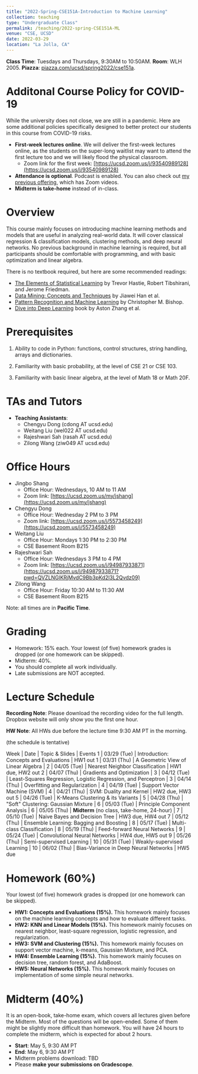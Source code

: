 ```yaml
---
title: "2022-Spring-CSE151A-Introduction to Machine Learning"
collection: teaching
type: "Undergraduate Class"
permalink: /teaching/2022-spring-CSE151A-ML
venue: "CSE, UCSD"
date: 2022-03-29
location: "La Jolla, CA"
---
```


**Class Time**: Tuesdays and Thursdays, 9:30AM to 10:50AM.  **Room**: WLH 2005.  **Piazza**: [piazza.com/ucsd/spring2022/cse151a](https://piazza.com/ucsd/spring2022/cse151a).


Additonal Course Policy for COVID-19
======

While the university does not close, we are still in a pandemic. Here are some additional policies specifically designed to better protect our students in this course from COVID-19 risks.

- **First-week lectures online**. We will deliver the first-week lectures online, as the students on the super-long waitlist may want to attend the first lecture too and we will likely flood the physical classroom. 
    - Zoom link for the first week: [https://ucsd.zoom.us/j/93540989128](https://ucsd.zoom.us/j/93540989128)
- **Attendance is optional**. Podcast is enabled. You can also check out [my previous offering](https://shangjingbo1226.github.io/teaching/2021-spring-CSE151A-ML), which has Zoom videos.
- **Midterm is take-home** instead of in-class. 


Overview
======

This course mainly focuses on introducing machine learning methods and models that are useful in analyzing real-world data. It will cover classical regression & classification models, clustering methods, and deep neural networks. No previous background in machine learning is required, but all participants should be comfortable with programming, and with basic optimization and linear algebra. 

There is no textbook required, but here are some recommended readings:
- [The Elements of Statistical Learning](https://web.stanford.edu/~hastie/ElemStatLearn/printings/ESLII_print12.pdf) by Trevor Hastie, ‎Robert Tibshirani, and Jerome Friedman.
- [Data Mining: Concepts and Techniques](https://books.google.com/books/about/Data_Mining_Concepts_and_Techniques.html?id=pQws07tdpjoC&source=kp_book_description) by Jiawei Han et al.
- [Pattern Recognition and Machine Learning](https://books.google.com/books/about/Pattern_Recognition_and_Machine_Learning.html?id=HL4HrgEACAAJ&source=kp_book_description) by Christopher M. Bishop.
- [Dive into Deep Learning](https://d2l.ai/) book by Aston Zhang et al.

Prerequisites
======

1. Ability to code in Python: functions, control structures, string handling, arrays and dictionaries.

2. Familiarity with basic probability, at the level of CSE 21 or CSE 103.

3. Familiarity with basic linear algebra, at the level of Math 18 or Math 20F.

TAs and Tutors
======

- **Teaching Assistants**:
    - Chengyu Dong (cdong AT ucsd.edu)
    - Weitang Liu (wel022 AT ucsd.edu)
    - Rajeshwari Sah (rasah AT ucsd.edu)
    - Zilong Wang (ziw049 AT ucsd.edu)


Office Hours
======

- Jingbo Shang
    - Office Hour: Wednesdays, 10 AM to 11 AM
    - Zoom link: [https://ucsd.zoom.us/my/jshang](https://ucsd.zoom.us/my/jshang)
- Chengyu Dong
    - Office Hour: Wednesday 2 PM to 3 PM
    - Zoom link: [https://ucsd.zoom.us/j/5573458249](https://ucsd.zoom.us/j/5573458249)
- Weitang Liu
    - Office Hour: Mondays 1:30 PM to 2:30 PM
    - CSE Basement Room B215
- Rajeshwari Sah
    - Office Hour: Wednesdays 3 PM to 4 PM
    - Zoom link: [https://ucsd.zoom.us/j/94987933871](https://ucsd.zoom.us/j/94987933871?pwd=QVZLNGlKRjMvdC9Bb3pKd2l3L2Qvdz09)
- Zilong Wang
    - Office Hour: Friday 10:30 AM to 11:30 AM
    - CSE Basement Room B215


Note: all times are in **Pacific Time**.

Grading
======

- Homework: 15% each. Your lowest (of five) homework grades is dropped (or one homework can be skipped).
- Midterm: 40%.
- You should complete all work individually.
- Late submissions are NOT accepted.

Lecture Schedule
======

**Recording Note**: Please download the recording video for the full length. Dropbox website will only show you the first one hour.

**HW Note**: All HWs due before the lecture time 9:30 AM PT in the morning. 

(the schedule is tentative)

Week | Date        | Topic & Slides                                                  | Events
1    | 03/29 (Tue) | Introduction: Concepts and Evaluations | HW1 out
1    | 03/31 (Thu) | A Geometric View of Linear Algebra |
2    | 04/05 (Tue) | Nearest Neighbor Classification | HW1 due, HW2 out
2    | 04/07 (Thu) | Gradients and Optimization |
3    | 04/12 (Tue) | Least-Squares Regression, Logistic Regression, and Perceptron |
3    | 04/14 (Thu) | Overfitting and Regularization | 
4    | 04/19 (Tue) | Support Vector Machine (SVM) | 
4    | 04/21 (Thu) | SVM: Duality and Kernel | HW2 due, HW3 out
5    | 04/26 (Tue) | K-Means Clustering & its Variants |
5    | 04/28 (Thu) | "Soft" Clustering: Gaussian Mixture |
6    | 05/03 (Tue) | Principle Component Analysis |
6    | 05/05 (Thu) | **Midterm** (no class, take-home, 24-hour) |
7    | 05/10 (Tue) | Naive Bayes and Decision Tree | HW3 due, HW4 out
7    | 05/12 (Thu) | Ensemble Learning: Bagging and Boosting |
8    | 05/17 (Tue) | Multi-class Classification |
8    | 05/19 (Thu) | Feed-forward Neural Networks |
9    | 05/24 (Tue) | Convolutional Neural Networks | HW4 due, HW5 out
9    | 05/26 (Thu) | Semi-supervised Learning | 
10   | 05/31 (Tue) | Weakly-supervised Learning |
10   | 06/02 (Thu) | Bias-Variance in Deep Neural Networks | HW5 due


Homework (60%)
======

Your lowest (of five) homework grades is dropped (or one homework can be skipped).

- **HW1: Concepts and Evaluations (15%).** This homework mainly focuses on the machine learning concepts and how to evaluate different tasks.
- **HW2: KNN and Linear Models (15%).** This homework mainly focuses on nearest neighbor, least-square regression, logistic regression, and regularization.
- **HW3: SVM and Clustering (15%).** This homework mainly focuses on support vector machine, k-means, Gaussian Mixture, and PCA.
- **HW4: Ensemble Learning (15%).** This homework mainly focuses on decision tree, random forest, and AdaBoost.
- **HW5: Neural Networks (15%).** This homework mainly focuses on implementation of some simple neural networks.

Midterm (40%)
======

It is an open-book, take-home exam, which covers all lectures given before the Midterm. Most of the questions will be open-ended. Some of them might be slightly more difficult than homework. You will have 24 hours to complete the midterm, which is expected for about 2 hours.

- **Start**: May 5, 9:30 AM PT
- **End**: May 6, 9:30 AM PT
- Midterm problems download: TBD
- Please **make your submissions on Gradescope**.
